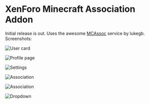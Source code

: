 XenForo Minecraft Association Addon
====================================

Initial release is out. Uses the awesome [MCAssoc](http://mcassoc.lukegb.com/) service by lukegb. Screenshots:

![User card](https://cdn.mediacru.sh/AmoCmQR3lv1J.png)

![Profile page](https://cdn.mediacru.sh/Vf-LjmC7_QqO.png)

![Settings](https://cdn.mediacru.sh/KW9CQvjcs173.png)

![Association](https://cdn.mediacru.sh/TRluJI5zL6Yk.png)

![Association](https://cdn.mediacru.sh/AUEIj0ngiPQr.png)

![Dropdown](https://cdn.mediacru.sh/_lP_kNTkXhxA.png)

